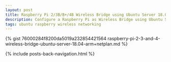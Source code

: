 ```yaml
---
layout: post
title: Raspberry Pi 2/3B/B+/4B Wireless Bridge using Ubuntu Server 18.04 ARM Image and Netplan
description: Configure a Raspberry Pi as Wireless Bridge using Ubuntu Server 18.04 ARM Image and Netplan.
tags: ubuntu raspberry wireless networking
---
```


{% gist 76000284f8200da5019a232854421564 raspberry-pi-2-3-and-4-wireless-bridge-ubuntu-server-18.04-arm+netplan.md %}

{% include posts-back-navigation.html %}
